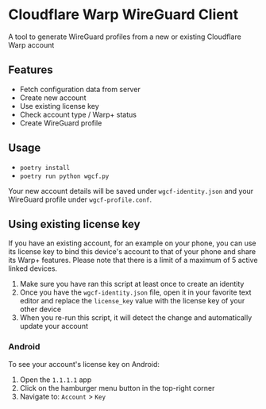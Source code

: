 # Cloudflare Warp WireGuard Client
A tool to generate WireGuard profiles from a new or existing Cloudflare Warp account

## Features
- Fetch configuration data from server
- Create new account
- Use existing license key
- Check account type / Warp+ status
- Create WireGuard profile

## Usage
- `poetry install`
- `poetry run python wgcf.py`

Your new account details will be saved under `wgcf-identity.json` and your WireGuard profile under `wgcf-profile.conf`.

## Using existing license key
If you have an existing account, for an example on your phone, you can use its license key to bind this device's account to that of your phone and share its Warp+ features. Please note that there is a limit of a maximum of 5 active linked devices.

1. Make sure you have ran this script at least once to create an identity
2. Once you have the `wgcf-identity.json` file, open it in your favorite text editor and replace the `license_key` value with the license key of your other device
3. When you re-run this script, it will detect the change and automatically update your account

### Android
To see your account's license key on Android:
1. Open the `1.1.1.1` app
2. Click on the hamburger menu button in the top-right corner
3. Navigate to: `Account` > `Key`
